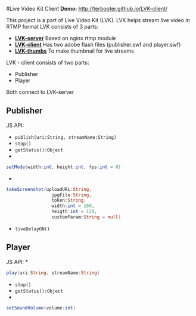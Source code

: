 #Live Video Kit Client
**Demo:** http://terbooter.github.io/LVK-client/

This project is a part of Live Video Kit (LVK).
LVK helps stream live video in RTMP format
LVK consists of 3 parts:
* [**LVK-server**](https://github.com/terbooter/LVK-server) Based on nginx rtmp module
* [**LVK-client**](https://github.com/terbooter/LVK-client) Has two adobe flash files (publisher.swf and player.swf)
* [**LVK-thumbs**](https://github.com/terbooter/LVK-thumbs) To make thumbnail for live streams

LVK - client consists of two parts:
* Publisher
* Player

Both connect to LVK-server

## Publisher
JS API:
* `publish(uri:String, streamName:String)`
* `stop()`
* `getStatus():Object`
* 
```actionscript
setMode(width:int, height:int, fps:int = 0)
```
* 
```actionscript
takeScreenshot(uploadURL:String,
                 jpgFile:String,
                 token:String,
                 width:int = 160,
                 heigth:int = 120,
                 customParam:String = null)
```
* `liveDelayON()`

## Player
JS API:
* 
```actionscript
play(uri:String, streamName:String)
```
* `stop()`
* `getStatus():Object`
* 
```actionscript
setSoundVolume(volume:int)
```